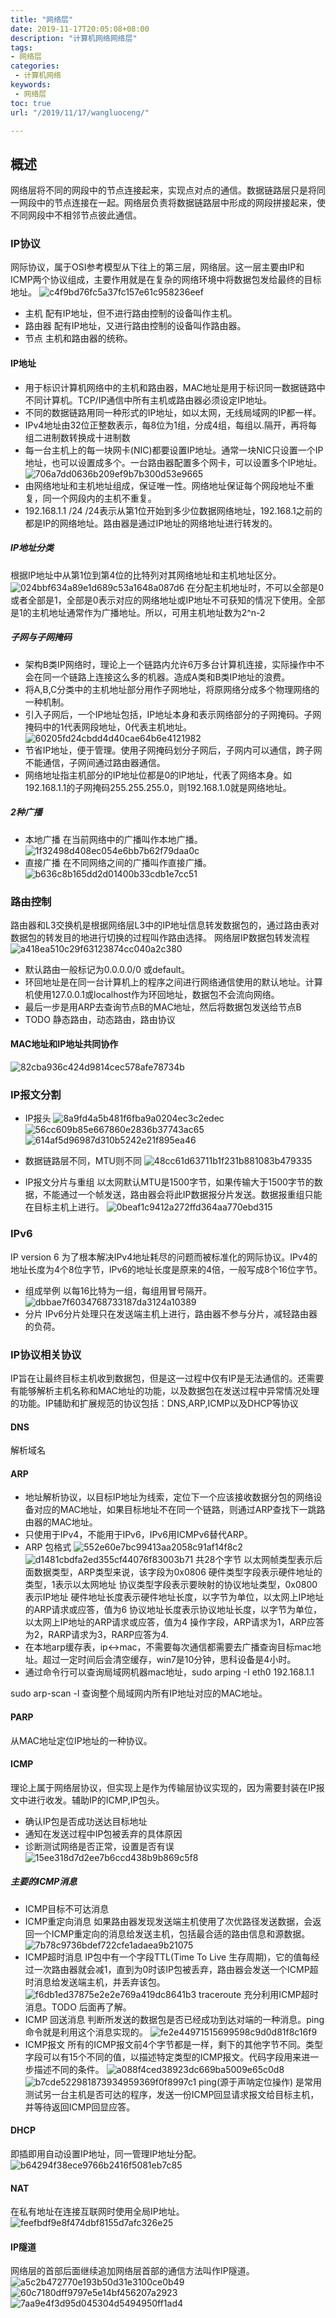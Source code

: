 ```yaml
---
title: "网络层"
date: 2019-11-17T20:05:08+08:00
description: "计算机网络网络层"
tags:
- 网络层
categories:
 - 计算机网络
keywords:
 - 网络层
toc: true
url: "/2019/11/17/wangluoceng/"

---
```

## 概述
网络层将不同的网段中的节点连接起来，实现点对点的通信。数据链路层只是将同一网段中的节点连接在一起。网络层负责将数据链路层中形成的网段拼接起来，使不同网段中不相邻节点彼此通信。
### IP协议
网际协议，属于OSI参考模型从下往上的第三层，网络层。这一层主要由IP和ICMP两个协议组成，主要作用就是在复杂的网络环境中将数据包发给最终的目标地址。
![c4f9bd76fc5a37fc157e61c958236eef](/img/hugo/2019/网络层.resources/45A6051D-BF2F-43E9-AE30-974A4047E89A.png)

* 主机 配有IP地址，但不进行路由控制的设备叫作主机。
* 路由器 配有IP地址，又进行路由控制的设备叫作路由器。
* 节点 主机和路由器的统称。
#### IP地址
* 用于标识计算机网络中的主机和路由器，MAC地址是用于标识同一数据链路中不同计算机。TCP/IP通信中所有主机或路由器必须设定IP地址。
* 不同的数据链路用同一种形式的IP地址，如以太网，无线局域网的IP都一样。
* IPv4地址由32位正整数表示，每8位为1组，分成4组，每组以.隔开，再将每组二进制数转换成十进制数
* 每一台主机上的每一块网卡(NIC)都要设置IP地址。通常一块NIC只设置一个IP地址，也可以设置成多个。一台路由器配置多个网卡，可以设置多个IP地址。
 ![706a7dd0636b209ef9b7b300d53e9665](/img/hugo/2019/网络层.resources/804C42A7-8D17-42E7-8A55-02B8603A07B8.png)
* 由网络地址和主机地址组成，保证唯一性。网络地址保证每个网段地址不重复，同一个网段内的主机不重复。
* 192.168.1.1 /24  /24表示从第1位开始到多少位数据网络地址，192.168.1之前的都是IP的网络地址。路由器是通过IP地址的网络地址进行转发的。
##### IP地址分类
根据IP地址中从第1位到第4位的比特列对其网络地址和主机地址区分。
![024bbf634a89e1d689c53a1648a087d6](/img/hugo/2019/网络层.resources/BC99A8DB-D574-485C-B439-EDAD1B32CCFB.png)
在分配主机地址时，不可以全部是0或者全部是1，全部是0表示对应的网络地址或IP地址不可获知的情况下使用。全部是1的主机地址通常作为广播地址。所以，可用主机地址数为2^n-2

##### 子网与子网掩码
* 架构B类IP网络时，理论上一个链路内允许6万多台计算机连接，实际操作中不会在同一个链路上连接这么多的机器。造成A类和B类IP地址的浪费。
* 将A,B,C分类中的主机地址部分用作子网地址，将原网络分成多个物理网络的一种机制。
* 引入子网后，一个IP地址包括，IP地址本身和表示网络部分的子网掩码。子网掩码中的1代表网段地址，0代表主机地址。
![60205fd24cbdd4d40cae64b6e4121982](/img/hugo/2019/网络层.resources/479C3975-73E9-4A90-835F-B71D75DE195B.png)
* 节省IP地址，便于管理。使用子网掩码划分子网后，子网内可以通信，跨子网不能通信，子网间通过路由器通信。
* 网络地址指主机部分的IP地址位都是0的IP地址，代表了网络本身。如192.168.1.1的子网掩码255.255.255.0，则192.168.1.0就是网络地址。

##### 2种广播
* 本地广播 在当前网络中的广播叫作本地广播。
![1f32498d408ec054e6bb7b62f79daa0c](/img/hugo/2019/网络层.resources/831854FF-7750-4279-A549-94A03CBA9936.png)
* 直接广播 在不同网络之间的广播叫作直接广播。
![b636c8b165dd2d01400b33cdb1e7cc51](/img/hugo/2019/网络层.resources/B5330689-88AB-483F-957E-F085A97227F1.png)

### 路由控制
路由器和L3交换机是根据网络层L3中的IP地址信息转发数据包的，通过路由表对数据包的转发目的地进行切换的过程叫作路由选择。
网络层IP数据包转发流程 
![a418ea510c29f63123874cc040a2c380](/img/hugo/2019/网络层.resources/D82E9380-D647-415D-8F26-1D6C029B48B5.png) 

* 默认路由一般标记为0.0.0.0/0 或default。
* 环回地址是在同一台计算机上的程序之间进行网络通信使用的默认地址。计算机使用127.0.0.1或localhost作为环回地址，数据包不会流向网络。
* 最后一步是用ARP去查询节点B的MAC地址，然后将数据包发送给节点B
* TODO 静态路由，动态路由，路由协议
#### MAC地址和IP地址共同协作
![82cba936c424d9814cec578afe78734b](/img/hugo/2019/网络层.resources/257CD172-FCFA-4D36-84A8-F094F7F97913.png)
### IP报文分割
* IP报头
![8a9fd4a5b481f6fba9a0204ec3c2edec](/img/hugo/2019/网络层.resources/D288A87C-D7D3-4135-8D9D-3540D4D45DC1.png)
![56cc609b85e667860e2836b37743ac65](/img/hugo/2019/网络层.resources/9BA3E83F-AA3E-49BD-AE47-89E87F746347.png)
![614af5d96987d310b5242e21f895ea46](/img/hugo/2019/网络层.resources/55AF03AE-5F6A-4DE0-8685-1F3A80826F97.png)

* 数据链路层不同，MTU则不同
![48cc61d63711b1f231b881083b479335](/img/hugo/2019/网络层.resources/03312E66-31CC-4625-87A9-8CF7DDE9CC92.png)
* IP报文分片与重组
以太网默认MTU是1500字节，如果传输大于1500字节的数据，不能通过一个帧发送，路由器会将此IP数据报分片发送。数据报重组只能在目标主机上进行。
![0beaf1c9412a272ffd364aa770ebd315](/img/hugo/2019/网络层.resources/8CBD9440-ADCD-4C52-A4F2-EE364E8D4442.png)

### IPv6
IP version 6 为了根本解决IPv4地址耗尽的问题而被标准化的网际协议。IPv4的地址长度为4个8位字节，IPv6的地址长度是原来的4倍，一般写成8个16位字节。
* 组成举例
以每16比特为一组，每组用冒号隔开。
![dbbae7f6034768733187da3124a10389](/img/hugo/2019/网络层.resources/6F584F66-5776-4272-8782-7BCC425ADABF.png)
* 分片
IPv6分片处理只在发送端主机上进行，路由器不参与分片，减轻路由器的负荷。
### IP协议相关协议
IP旨在让最终目标主机收到数据包，但是这一过程中仅有IP是无法通信的。还需要有能够解析主机名称和MAC地址的功能，以及数据包在发送过程中异常情况处理的功能。IP辅助和扩展规范的协议包括：DNS,ARP,ICMP以及DHCP等协议
#### DNS
解析域名
#### ARP
* 地址解析协议，以目标IP地址为线索，定位下一个应该接收数据分包的网络设备对应的MAC地址，如果目标地址不在同一个链路，则通过ARP查找下一跳路由器的MAC地址。
* 只使用于IPv4，不能用于IPv6，IPv6用ICMPv6替代ARP。
* ARP 包格式
![552e60e7bc99413aa2058c91af14f8c2](/img/hugo/2019/网络层.resources/F78E584C-4E30-4F2E-A0B7-EB28F2CCF64D.png)
![d1481cbdfa2ed355cf44076f83003b71](/img/hugo/2019/网络层.resources/F0BCDFF9-3EE8-4D9C-8208-EFAF59FE7111.png)
共28个字节
以太网帧类型表示后面数据类型，ARP类型来说，该字段为0x0806
硬件类型字段表示硬件地址的类型，1表示以太网地址
协议类型字段表示要映射的协议地址类型，0x0800表示IP地址
硬件地址长度表示硬件地址长度，以字节为单位，以太网上IP地址的ARP请求或应答，值为6
协议地址长度表示协议地址长度，以字节为单位，以太网上IP地址的ARP请求或应答，值为4
操作字段，ARP请求为1，ARP应答为2，RARP请求为3，RARP应答为4.
* 在本地arp缓存表，ip<->mac，不需要每次通信都需要去广播查询目标mac地址。超过一定时间后会清空缓存，win7是10分钟，思科设备是4小时。
* 通过命令行可以查询局域网机器mac地址，sudo arping -I eth0 192.168.1.1

sudo arp-scan -l 查询整个局域网内所有IP地址对应的MAC地址。
#### PARP
从MAC地址定位IP地址的一种协议。
#### ICMP
理论上属于网络层协议，但实现上是作为传输层协议实现的，因为需要封装在IP报文中进行收发。辅助IP的ICMP,IP包头。
* 确认IP包是否成功送达目标地址 
* 通知在发送过程中IP包被丢弃的具体原因
* 诊断测试网络是否正常，设置是否有误
![15ee318d7d2ee7b6ccd438b9b869c5f8](/img/hugo/2019/网络层.resources/F8E0F60A-B2CB-434F-B70C-E4884D80B33E.png)
##### 主要的ICMP消息
* ICMP目标不可达消息
* ICMP重定向消息
  如果路由器发现发送端主机使用了次优路径发送数据，会返回一个ICMP重定向的消息给发送主机，包括最合适的路由信息和源数据。
  ![7b78c9736bdef722cfe1adaea9b21075](/img/hugo/2019/网络层.resources/BD70B0F1-3CE8-49CA-9BFA-3CC0F05C4A19.png)
* ICMP超时消息 IP包中有一个字段TTL(Time To Live 生存周期)，它的值每经过一次路由器就会减1，直到为0时该IP包被丢弃，路由器会发送一个ICMP超时消息给发送端主机，并丢弃该包。
![f6db1ed37875e2e2e769a419dc8641b3](/img/hugo/2019/网络层.resources/C5285CA7-049F-4A3F-8A17-0F42D0555949.png)
traceroute 充分利用ICMP超时消息。TODO 后面再了解。
* ICMP 回送消息 
判断所发送的数据包是否已经成功到达对端的一种消息。ping命令就是利用这个消息实现的。
![fe2e44971515699598c9d0d81f8c16f9](/img/hugo/2019/网络层.resources/2AC9B5D3-8BBE-4728-B830-C9E45B420989.png)
* ICMP报文
所有的ICMP报文前4个字节都是一样，剩下的其他字节不同。类型字段可以有15个不同的值，以描述特定类型的ICMP报文。代码字段用来进一步描述不同的条件。
![a088f4ced38923dc669ba5009e65c0d8](/img/hugo/2019/网络层.resources/C0EC9944-2184-4C3F-B23B-AA5BD97C5B97.png)
![b7cde522981873934959369f0f8997c1](/img/hugo/2019/网络层.resources/0E650E19-C228-4B33-932E-78D1A3A1F841.png)
ping(源于声呐定位操作) 是常用测试另一台主机是否可达的程序，发送一份ICMP回显请求报文给目标主机，并等待返回ICMP回显应答。
#### DHCP 
即插即用自动设置IP地址，同一管理IP地址分配。
![b64294f38ece9766b2416f5081eb7c85](/img/hugo/2019/网络层.resources/5F013862-6029-404A-9568-9058F93F76A8.png)

#### NAT
在私有地址在连接互联网时使用全局IP地址。
![feefbdf9e8f474dbf8155d7afc326e25](/img/hugo/2019/网络层.resources/74350113-F176-4D11-9D28-5C4D80063B5E.png)
#### IP隧道
网络层的首部后面继续追加网络层首部的通信方法叫作IP隧道。
![a5c2b472770e193b50d31e3100ce0b49](/img/hugo/2019/网络层.resources/DDA935E6-0EFF-4BC7-8B07-3780771372CE.png)
![60c7180dff9797e5e14bf456207a2923](/img/hugo/2019/网络层.resources/8C8E4453-E35E-4B50-921E-2C70981AB683.png)
![7aa9e4f3d95d045304d5494950ff1ad4](/img/hugo/2019/网络层.resources/AE6373FC-D9EC-4A32-AD42-83265A4494FA.png)



  





















































































